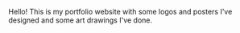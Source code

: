 Hello! This is my portfolio website with some logos and posters I've designed and some art drawings I've done. 
